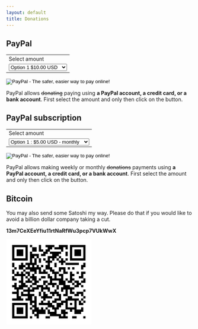 ```yaml
---
layout: default
title: Donations
---
```


PayPal
------

<form action="https://www.paypal.com/cgi-bin/webscr" method="post" target="_top">
<input type="hidden" name="cmd" value="_s-xclick">
<input type="hidden" name="hosted_button_id" value="M45BTL8229TZL">
<table>
<tr><td><input type="hidden" name="on0" value="Select amount">Select amount</td></tr><tr><td><select name="os0">
	<option value="Option 1">Option 1 $10.00 USD</option>
	<option value="Option 2">Option 2 $2.00 USD</option>
	<option value="Option 3">Option 3 $3.00 USD</option>
	<option value="Option 4">Option 4 $5.00 USD</option>
	<option value="Option 5">Option 5 $15.00 USD</option>
	<option value="Option 6">Option 6 $20.00 USD</option>
	<option value="Option 7">Option 7 $25.00 USD</option>
	<option value="Option 8">Option 8 $50.00 USD</option>
	<option value="Option 9">Option 9 $100.00 USD</option>
</select> </td></tr>
</table>
<input type="hidden" name="currency_code" value="USD">
<input type="image" src="https://www.paypalobjects.com/en_US/CH/i/btn/btn_paynowCC_LG.gif" border="0" name="submit" alt="PayPal - The safer, easier way to pay online!">
<img alt="" border="0" src="https://www.paypalobjects.com/en_US/i/scr/pixel.gif" width="1" height="1">
</form>

PayPal allows <del>donating</del> paying using **a PayPal account, a
credit card, or a bank account**.  First select the amount and only
then click on the button.

PayPal subscription
-------------------

<form action="https://www.paypal.com/cgi-bin/webscr" method="post" target="_top">
<input type="hidden" name="cmd" value="_s-xclick">
<input type="hidden" name="hosted_button_id" value="2AJMLM47AB4CC">
<table>
<tr><td><input type="hidden" name="on0" value="Select amount">Select amount</td></tr><tr><td><select name="os0">
	<option value="Option 1">Option 1 : $5.00 USD - monthly</option>
	<option value="Option 2">Option 2 : $2.00 USD - monthly</option>
	<option value="Option 3">Option 3 : $10.00 USD - monthly</option>
	<option value="Option 4">Option 4 : $20.00 USD - monthly</option>
	<option value="Option 5">Option 5 : $1.00 USD - weekly</option>
	<option value="Option 6">Option 6 : $2.00 USD - weekly</option>
	<option value="Option 7">Option 7 : $3.00 USD - weekly</option>
	<option value="Option 8">Option 8 : $4.00 USD - weekly</option>
	<option value="Option 9">Option 9 : $5.00 USD - weekly</option>
	<option value="Option 10">Option 10 : $10.00 USD - weekly</option>
</select> </td></tr>
</table>
<input type="hidden" name="currency_code" value="USD">
<input type="image" src="https://www.paypalobjects.com/en_US/CH/i/btn/btn_subscribeCC_LG.gif" border="0" name="submit" alt="PayPal - The safer, easier way to pay online!">
<img alt="" border="0" src="https://www.paypalobjects.com/en_US/i/scr/pixel.gif" width="1" height="1">
</form>

PayPal allows making weekly or monthly <del>donations</del> payments
using **a PayPal account, a credit card, or a bank account**.  First
select the amount and only then click on the button.

Bitcoin
-------

You may also send some Satoshi my way.  Please do that if you would
like to avoid a billion dollar company taking a cut.

**13m7CeXEeYfiu11rtNaRfWu3pcp7VUkWwX**

<img src="/assets/bitcoin.png">
